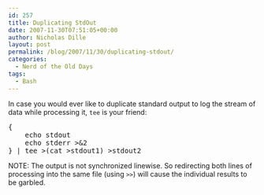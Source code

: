 ```yaml
---
id: 257
title: Duplicating StdOut
date: 2007-11-30T07:51:05+00:00
author: Nicholas Dille
layout: post
permalink: /blog/2007/11/30/duplicating-stdout/
categories:
  - Nerd of the Old Days
tags:
  - Bash
---
```

In case you would ever like to duplicate standard output to log the stream of data while processing it, <code class="command">tee</code> is your friend:

<!--more-->

<pre class="listing">{
	echo stdout
	echo stderr &gt;&2
} | tee &gt;(cat &gt;stdout1) &gt;stdout2</pre>

<p class="note">
  NOTE: The output is not synchronized linewise. So redirecting both lines of processing into the same file (using <code class="command">&gt;&gt;</code>) will cause the individual results to be garbled.
</p>

